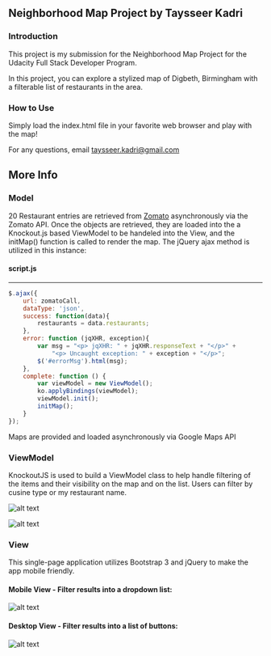 ## Neighborhood Map Project by Taysseer Kadri

### Introduction
This project is my submission for the Neighborhood Map Project for the Udacity Full Stack Developer Program.

In this project, you can explore a stylized map of Digbeth, Birmingham with a filterable list of restaurants in the area.

### How to Use
Simply load the index.html file in your favorite web browser and play with the map!

For any questions, email taysseer.kadri@gmail.com

## More Info

### Model
20 Restaurant entries are retrieved from [Zomato](https://www.zomato.com) asynchronously via the Zomato API. Once the objects are retrieved, they are loaded into the a Knockout.js based ViewModel to be handeled into the View, and the initMap() function is called to render the map. The jQuery ajax method is utilized in this instance:

#### script.js
---
```javascript
$.ajax({
    url: zomatoCall,
    dataType: 'json',
    success: function(data){
        restaurants = data.restaurants;
    },
    error: function (jqXHR, exception){
        var msg = "<p> jqXHR: " + jqXHR.responseText + "</p>" +
            "<p> Uncaught exception: " + exception + "</p>";
        $('#errorMsg').html(msg);
    },
    complete: function () {
        var viewModel = new ViewModel();
        ko.applyBindings(viewModel);
        viewModel.init();
        initMap();
    }
});
```
Maps are provided and loaded asynchronously via Google Maps API

### ViewModel

KnockoutJS is used to build a ViewModel class to help handle filtering of the items and their visibility on the map and on the list. Users can filter by cusine type or my restaurant name.

![alt text](https://i.imgur.com/innGQC4.png)

![alt text](https://i.imgur.com/WW48S7W.png)


### View

This single-page application utilizes Bootstrap 3 and jQuery to make the app mobile friendly.

#### Mobile View - Filter results into a dropdown list:

![alt text](https://i.imgur.com/uM93EaU.png)

#### Desktop View - Filter results into a list of buttons:

![alt text](https://i.imgur.com/rOmpVk3.png)

